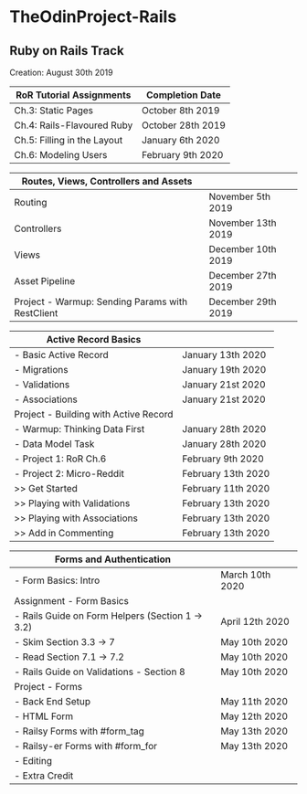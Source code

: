 # TheOdinProject-Rails
## Ruby on Rails Track
Creation: August 30th 2019

| RoR Tutorial Assignments | Completion Date |
| ------| --------------- |
| Ch.3: Static Pages | October 8th 2019 |
| Ch.4: Rails-Flavoured Ruby | October 28th 2019|
| Ch.5: Filling in the Layout | January 6th 2020|
| Ch.6: Modeling Users | February 9th 2020|

| Routes, Views, Controllers and Assets| |
| ------| --------------- |
| Routing | November 5th 2019|
| Controllers | November 13th 2019|
| Views | December 10th 2019|
| Asset Pipeline | December 27th 2019 |
| Project - Warmup: Sending Params with RestClient | December 29th 2019 |

| Active Record Basics | |
| ------| --------------- |
| - Basic Active Record | January 13th 2020 |
| - Migrations | January 19th 2020|
| - Validations | January 21st 2020|
| - Associations | January 21st 2020|
| Project - Building with Active Record ||
| - Warmup: Thinking Data First | January 28th 2020|
| - Data Model Task | January 28th 2020|
| - Project 1: RoR Ch.6 | February 9th 2020|
| - Project 2: Micro-Reddit | February 13th 2020|
| >> Get Started | February 11th 2020|
| >> Playing with Validations| February 13th 2020|
| >> Playing with Associations| February 13th 2020|
| >> Add in Commenting| February 13th 2020|

| Forms and Authentication |  |
| --------| -----|
| - Form Basics: Intro | March 10th 2020 |
| Assignment - Form Basics | |
| - Rails Guide on Form Helpers (Section 1 -> 3.2) | April 12th 2020 |
| - Skim Section 3.3 -> 7| May 10th 2020 |
| - Read Section 7.1 -> 7.2| May 10th 2020 |
| - Rails Guide on Validations - Section 8| May 10th 2020 |
| Project - Forms | |
| - Back End Setup | May 11th 2020 |
| - HTML Form | May 12th 2020|
| - Railsy Forms with #form_tag| May 13th 2020|
| - Railsy-er Forms with #form_for| May 13th 2020|
| - Editing| |
| - Extra Credit| |
